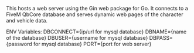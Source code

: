 This hosts a web server using the Gin web package for Go. It connects to a FiveM QbCore database and serves dynamic web pages of the character and vehicle data.

ENV Variables:
DBCONNECT={ip/url for mysql database}
DBNAME={name of the database}
DBUSER={username for mysql database}
DBPASS={password for mysql database}
PORT={port for web server}